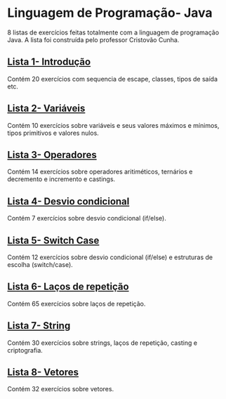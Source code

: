 # Linguagem de Programação- Java
8 listas de exercícios feitas totalmente com a linguagem de programação Java. A lista foi construída pelo professor Cristovão Cunha.

## [Lista 1- Introdução](https://github.com/babimingatos/Java/tree/main/LP/Lista%201)
<html>                
  Contém 20 exercícios com sequencia de escape, classes, tipos de saída etc.
</html>

## [Lista 2- Variáveis](https://github.com/babimingatos/Java/tree/main/LP/Lista%202)
<html>
  Contém 10 exercícios sobre variáveis e seus valores máximos e mínimos, tipos primitivos e valores nulos.
</html>

## [Lista 3- Operadores](https://github.com/babimingatos/Java/tree/main/LP/Lista%203)
<html>
  Contém 14 exercícios sobre operadores aritiméticos, ternários e decremento e incremento e castings.
</html>

## [Lista 4- Desvio condicional](https://github.com/babimingatos/java/tree/main/LP/Lista%204)
<html>
  Contém 7 exercícios sobre desvio condicional (if/else).
</html>

## [Lista 5- Switch Case](https://github.com/babimingatos/Java/tree/main/LP/Lista%205)
<html>
  Contém 12 exercícios sobre desvio condicional (if/else) e estruturas de escolha (switch/case).
</html>

## [Lista 6- Laços de repetição](https://github.com/babimingatos/Java/tree/main/LP/Lista%206)
<html>
  Contém 65 exercícios sobre laços de repetição.
</html>

## [Lista 7- String](https://github.com/babimingatos/Java/tree/main/LP/Lista%207)
<html>
  Contém 30 exercícios sobre strings, laços de repetição, casting e criptografia.
</html>

## [Lista 8- Vetores](https://github.com/babimingatos/Java/tree/main/LP/Lista%208)
<html>
  Contém 32 exercícios sobre vetores.
</html>
